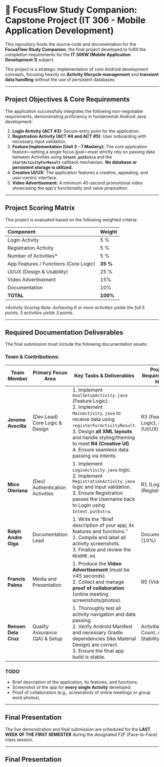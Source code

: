 # 🎯 FocusFlow Study Companion: Capstone Project (IT 306 - Mobile Application Development)

This repository hosts the source code and documentation for the **FocusFlow Study Companion**, the final project developed to fulfill the completion requirements for the **IT 306W (Mobile Application Development 1)** subject.

This project is a strategic implementation of core Android development concepts, focusing heavily on **Activity lifecycle management** and **transient data handling** without the use of persistent databases.

---

## Project Objectives & Core Requirements

The application successfully integrates the following non-negotiable requirements, demonstrating proficiency in fundamental Android Java development:

1.  **Login Activity (ACT #3):** Secure entry point for the application.
2.  **Registration Activity (ACT #4 and ACT #5):** User onboarding with necessary input validation.
3.  **Feature Implementation (Unit 3 - 7 Mastery):** The core application feature—setting a single focus goal—must strictly rely on passing data between Activities using **`Intent.putExtra`** and the **`startActivityForResult`** callback mechanism. **No database or persistent storage is utilized.**
4.  **Creative UI/UX:** The application features a creative, appealing, and user-centric interface.
5.  **Video Advertisement:** A minimum 45-second promotional video showcasing the app's functionality and value proposition.

---

## Project Scoring Matrix

This project is evaluated based on the following weighted criteria:

| Component | Weight |
| :--- | :--- |
| Login Activity | 5 % |
| Registration Activity | 5 % |
| Number of Activities* | 5 % |
| App Features / Functions (Core Logic) | **35 %** |
| UI/UX (Design & Usability) | 25 % |
| Video Advertisement | 15% |
| Documentation | 10% |
| **TOTAL** | **100%** |

*\*Activity Scoring Note: Achieving 6 or more activities yields the full 5 points; 3 activities yields 3 points.*

---

## Required Documentation Deliverables

The final submission must include the following documentation assets:

### Team & Contributions:
| Team Member             | Primary Focus Area          | Key Tasks & Deliverables                                                                                                                                                                                                                                                                                                                                                                           | Project Requirements Hit            |
|--------------------------|-----------------------------|----------------------------------------------------------------------------------------------------------------------------------------------------------------------------------------------------------------------------------------------------------------------------------------------------------------------------------------------------------------------------------------------------|------------------------------------|
| **Jerome Avecilla** | (Dev Lead) Core Logic & Design         | 1. Implement `GoalSetupActivity.java` (Feature Logic).<br>2. Implement `MainActivity.java` to receive data using `registerForActivityResult`.<br>3. Design **all XML layouts** and handle styling/theming to meet **R4 (Creative UI)**.<br>4. Ensure seamless data passing via Intents.                                                                                                            | R3 (Feature Logic), R4 (UI/UX)     |
| **Mico Oleriana**        | (Dev) Authentication Activities   | 1. Implement `LoginActivity.java` logic.<br>2. Implement `RegistrationActivity.java` logic and input validation.<br>3. Ensure Registration passes the Username back to Login using `Intent.putExtra`.                                                                                                                                                                                                 | R1 (Login), R2 (Registration)      |
| **Ralph Andre Giga**        | Documentation Lead          | 1. Write the “Brief description of your app; its features and functions.”<br>2. Compile and label all activity screenshots.<br>3. Finalize and review the `README.md`.                                                                                                                                                                                                                                | Documentation (10%)                |
| **Francis Palma**     | Media and Presentation      | 1. Produce the **Video Advertisement** (must be ≥45 seconds).<br>2. Collect and manage **proof of collaboration** (online meeting screenshots/photos).                                                                                                                                                                                                                                               | R5 (Video Ad)                      |
| **Rensen Dela Cruz**     | Quality Assurance (QA) & Setup | 1. Thoroughly test all activity navigation and data passing.<br>2. Verify Android Manifest and necessary Gradle dependencies (like Material Design) are correct.<br>3. Ensure the final app build is stable.                                                                                                                                                                                        | Activities Count, App Stability    |


### TODO
* Brief description of the application, its features, and functions.
* Screenshot of the app for **every single Activity** developed.
* Proof of collaboration (e.g., screenshots of online meetings or group work photos).

---

## Final Presentation

The live demonstration and final submission are scheduled for the **LAST WEEK OF THE FIRST SEMESTER** during the designated F2F (Face-to-Face) class session.

---

## Final Presentation
